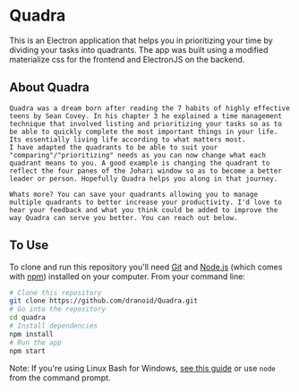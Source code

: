 # Quadra

This is an Electron application that helps you in prioritizing your time by dividing your tasks into quadrants. The app was built using a modified materialize css for the frontend and ElectronJS on the backend.

## About Quadra

    Quadra was a dream born after reading the 7 habits of highly effective teens by Sean Covey. In his chapter 3 he explained a time management technique that involved listing and prioritizing your tasks so as to be able to quickly complete the most important things in your life. Its essentially living life according to what matters most.
    I have adapted the quadrants to be able to suit your "comparing"/"prioritizing" needs as you can now change what each quadrant means to you. A good example is changing the quadrant to reflect the four panes of the Johari window so as to become a better leader or person. Hopefully Quadra helps you along in that journey.

    Whats more? You can save your quadrants allowing you to manage multiple quadrants to better increase your productivity. I'd love to hear your feedback and what you think could be added to improve the way Quadra can serve you better. You can reach out below.

## To Use

To clone and run this repository you'll need [Git](https://git-scm.com) and [Node.js](https://nodejs.org/en/download/) (which comes with [npm](http://npmjs.com)) installed on your computer. From your command line:

```bash
# Clone this repository
git clone https://github.com/dranoid/Quadra.git
# Go into the repository
cd quadra
# Install dependencies
npm install
# Run the app
npm start
```

Note: If you're using Linux Bash for Windows, [see this guide](https://www.howtogeek.com/261575/how-to-run-graphical-linux-desktop-applications-from-windows-10s-bash-shell/) or use `node` from the command prompt.

